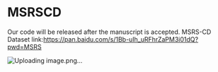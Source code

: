 # MSRSCD



Our code will be released after the manuscript is accepted.
MSRS-CD Dataset link:https://pan.baidu.com/s/1Bb-uIh_uRFhrZaPM3i01dQ?pwd=MSRS 









![Uploading image.png…]()
